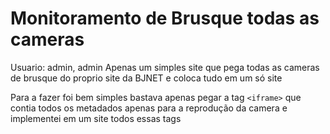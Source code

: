 #  Monitoramento de Brusque todas as cameras
Usuario: admin, admin
Apenas um simples site que pega todas as cameras de brusque do proprio site da BJNET e coloca tudo em um só site

Para a fazer foi bem simples bastava apenas pegar a tag `<iframe>` que contia todos os metadados apenas para a reprodução da camera e implementei em um site todos essas tags

